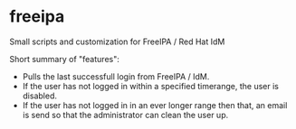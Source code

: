 freeipa
=======

Small scripts and customization for FreeIPA / Red Hat IdM

Short summary of "features":
* Pulls the last successfull login from FreeIPA / IdM.
* If the user has not logged in within a specified timerange, the user is disabled.
* If the user has not logged in in an ever longer range then that, an email is send so that the administrator can clean the user up.
